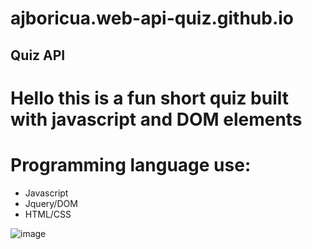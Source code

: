 # ajboricua.web-api-quiz.github.io

## Quiz API

# Hello this is a fun short quiz built with javascript and DOM elements 

# Programming language use:
* Javascript <br />
* Jquery/DOM <br />
* HTML/CSS


![image](https://user-images.githubusercontent.com/85594926/125225332-2006ee00-e29d-11eb-82d4-c7cd33e312ad.png)
